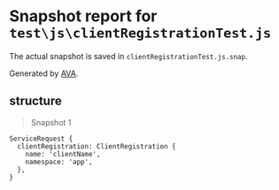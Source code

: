 # Snapshot report for `test\js\clientRegistrationTest.js`

The actual snapshot is saved in `clientRegistrationTest.js.snap`.

Generated by [AVA](https://ava.li).

## structure

> Snapshot 1

    ServiceRequest {
      clientRegistration: ClientRegistration {
        name: 'clientName',
        namespace: 'app',
      },
    }
